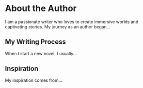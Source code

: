 # About the Author

I am a passionate writer who loves to create immersive worlds and captivating stories. My journey as an author began...

## My Writing Process

When I start a new novel, I usually...

## Inspiration

My inspiration comes from...